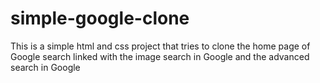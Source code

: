 # simple-google-clone
 This is a simple html and css project that tries to clone the home page of Google search linked with the image search in Google and the advanced search in Google
